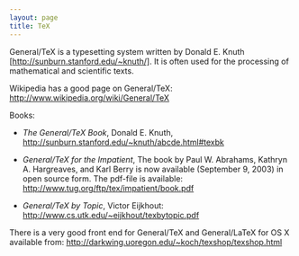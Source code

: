 ```yaml
---
layout: page
title: TeX
---
```


General/TeX is a typesetting system written by Donald E. Knuth [http://sunburn.stanford.edu/~knuth/]. It is often used for the processing of mathematical and scientific texts.

Wikipedia has a good page on General/TeX: http://www.wikipedia.org/wiki/General/TeX

Books:

* *The General/TeX Book*, Donald E. Knuth, http://sunburn.stanford.edu/~knuth/abcde.html#texbk
* *General/TeX for the Impatient*,
The book by Paul W. Abrahams, Kathryn A. Hargreaves, and Karl Berry is now available (September 9, 2003) in open source form. The pdf-file is available:  http://www.tug.org/ftp/tex/impatient/book.pdf

* *General/TeX by Topic*, Victor Eijkhout:  http://www.cs.utk.edu/~eijkhout/texbytopic.pdf


There is a very good front end for General/TeX and General/LaTeX for OS X available from:  http://darkwing.uoregon.edu/~koch/texshop/texshop.html
